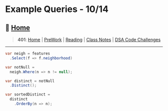 # Example Queries - 10/14

## 🏡 [**Home**](https://mistidinzy.github.io/ReadingNotes/)

> **401**: [Home](/c401home.md)
|
[PreWork](/401/PreworkRM.md)
|
[Reading](/401/ReadingRM.md)
|
[Class Notes](/401/ClassRM.md)
|
[DSA Code Challenges](https://mistidinzy.github.io/data-structures-and-algorithms/)
>

_____

```C#
var neigh = features
  .Select(f => f.neighborhood)

var notNull = 
  neigh.Where(n => n != null);

var distinct = notNull
  .Distinct();

var sortedDistinct =
  distinct
    .OrderBy(n => n);
```
